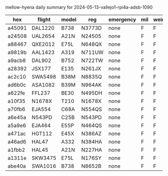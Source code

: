 mellow-hyena daily summary for 2024-05-13-vallejo1-rpi4a-adsb-1090

|hex|flight|model|reg|emergency|mil|weirdo|
|--|--|--|--|--|--|--|
|a45091|DAL1220|B738|N3773D|none|F|F|
|a24508|UAL2654|A21N|N24505|none|F|F|
|a88467|QXE2012|E75L|N648QX|none|F|F|
|a9819b|AAL1423|A319|N711UW|none|F|F|
|a9acb8|DAL902|B752|N722TW|none|F|F|
|a28392|JSX177|E135|N261JX|none|F|F|
|ac2c10|SWA5498|B38M|N8835Q|none|F|F|
|ad6b0c|ASA1082|B39M|N964AK|none|F|F|
|a622fe|FFL237|BE30|N495DH|none|F|F|
|a10f35|N1678X|T210|N1678X|none|F|F|
|a70fb6|EJA554|C68A|N554QS|none|F|F|
|a6e45a|N543PD|C25B|N543PD|none|F|F|
|a5a9e6|EJA464|E55P|N464QS|none|F|F|
|a471ac|HGT112|E45X|N386AZ|none|F|F|
|a46ad6|HAL47|A332|N384HA|none|F|F|
|a1fbb2|HAL45|A21N|N227HA|none|F|F|
|a1311e|SKW3475|E75L|N176SY|none|F|F|
|abe40a|SWA1016|B738|N8652B|none|F|F|
